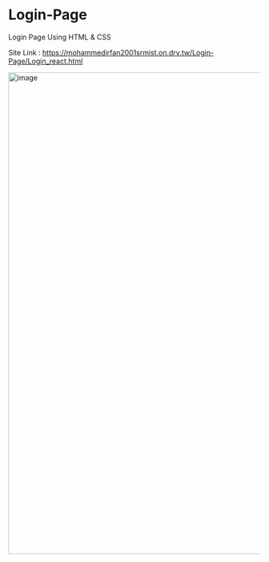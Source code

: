 # Login-Page
Login Page Using HTML & CSS

Site Link : https://mohammedirfan2001srmist.on.drv.tw/Login-Page/Login_react.html

<img width="960" alt="image" src="https://user-images.githubusercontent.com/93642529/221334951-d31eb6a3-b388-4fb8-afcb-d3d0330aebf2.png">

